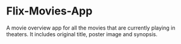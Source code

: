 # Flix-Movies-App
A movie overview app for all the movies that are currently playing in theaters. It includes original title, poster image and synopsis.
